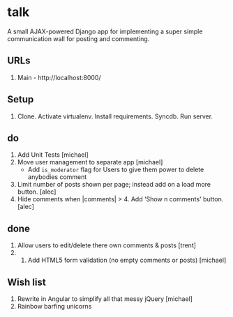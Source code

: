 # talk

A small AJAX-powered Django app for implementing a super simple communication wall for posting and commenting.

## URLs

1. Main - http://localhost:8000/

## Setup

1. Clone. Activate virtualenv. Install requirements. Syncdb. Run server.

## do

1. Add Unit Tests [michael]
1. Move user management to separate app [michael]
    - Add `is_moderator` flag for Users to give them power to delete anybodies comment
1. Limit number of posts shown per page; instead add on a load more button. [alec]
1. Hide comments when |comments| > 4. Add 'Show n comments' button. [alec]

## done
1. Allow users to edit/delete there own comments & posts [trent]
1. 1. Add HTML5 form validation (no empty comments or posts) [michael]


## Wish list
1. Rewrite in Angular to simplify all that messy jQuery [michael]
1. Rainbow barfing unicorns
